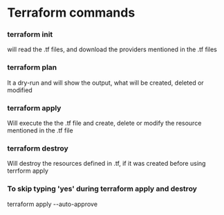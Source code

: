 # Terraform commands

### terraform init
will read the .tf files, and download the providers mentioned in the .tf files

### terraform plan
It a dry-run and will show the output, what will be created, deleted or modified

### terraform apply
Will execute the the .tf file and create, delete or modify the resource mentioned in the .tf file

### terraform destroy
Will destroy the resources defined in .tf, if it was created before using terrform apply

### To skip typing 'yes' during terraform apply and destroy
terraform apply --auto-approve
